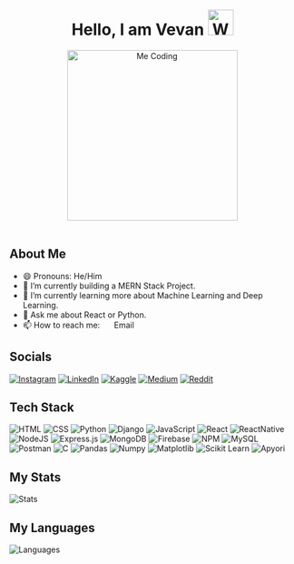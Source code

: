 <h1 align = "center" >Hello, I am Vevan <img src="https://raw.githubusercontent.com/nixin72/nixin72/master/wave.gif" 
         alt="Waving hand animated gif"
         height="45"
         width="45" /></h1>

<div align = "center">
<img src = "https://media.giphy.com/media/HzPtbOKyBoBFsK4hyc/giphy.gif?cid=790b7611qry0han9a3pmcp8idv4bjsgvn904z66rcn4ngxcg&ep=v1_gifs_search&rid=giphy.gif&ct=g" 
  alt = "Me Coding"
  width= "300"
  height = "300"
  />
  </div>

  <br/>

## About Me
* 😄 Pronouns: He/Him
* 🔭 I’m currently building a MERN Stack Project.
* 🌱 I’m currently learning more about Machine Learning and Deep Learning.
* 💬 Ask me about React or Python.
* 📫 How to reach me:
  <a href="mailto:vevanonarain@gmail.com"><img align="center" src="https://emojis.slackmojis.com/emojis/images/1450319444/38/gmail.png?1450319444" width="17" /></a> Email

## Socials
[![Instagram](https://img.shields.io/badge/Instagram-E4405F?style=for-the-badge&logo=instagram&logoColor=white)](https://www.instagram.com/vevan05/) 
[![LinkedIn](https://img.shields.io/badge/LinkedIn-0077B5?style=for-the-badge&logo=linkedin&logoColor=white)](https://www.linkedin.com/in/vevan-o-narain/)
[![Kaggle](https://img.shields.io/badge/Kaggle-20BEFF?style=for-the-badge&logo=Kaggle&logoColor=white)](https://www.kaggle.com/vevanonarain)
[![Medium](https://img.shields.io/badge/Medium-12100E?style=for-the-badge&logo=medium&logoColor=white)](https://medium.com/@vevanonarain)
[![Reddit](https://img.shields.io/badge/Reddit-FF4500?style=for-the-badge&logo=reddit&logoColor=white)](https://www.reddit.com/user/Vevan05/)

## Tech Stack
![HTML](https://img.shields.io/badge/HTML-239120?style=for-the-badge&logo=html5&logoColor=white)
![CSS](https://img.shields.io/badge/CSS-239120?&style=for-the-badge&logo=css3&logoColor=white)
![Python](https://img.shields.io/badge/python-3670A0?style=for-the-badge&logo=python&logoColor=ffdd54)
![Django](https://img.shields.io/badge/django-%23092E20.svg?style=for-the-badge&logo=django&logoColor=white) 
![JavaScript](https://img.shields.io/badge/javascript-%23323330.svg?style=for-the-badge&logo=javascript&logoColor=%23F7DF1E)
![React](https://img.shields.io/badge/react-%2320232a.svg?style=for-the-badge&logo=react&logoColor=%2361DAFB) 
![ReactNative](https://img.shields.io/badge/React_Native-20232A?style=for-the-badge&logo=react&logoColor=61DAFB)
![NodeJS](https://img.shields.io/badge/node.js-6DA55F?style=for-the-badge&logo=node.js&logoColor=white) 
![Express.js](https://img.shields.io/badge/express.js-%23404d59.svg?style=for-the-badge&logo=express&logoColor=%2361DAFB)
![MongoDB](https://img.shields.io/badge/MongoDB-%234ea94b.svg?style=for-the-badge&logo=mongodb&logoColor=white)
![Firebase](https://img.shields.io/badge/firebase-%23039BE5.svg?style=for-the-badge&logo=firebase)
![NPM](https://img.shields.io/badge/NPM-%23000000.svg?style=for-the-badge&logo=npm&logoColor=white)
![MySQL](https://img.shields.io/badge/mysql-%2300f.svg?style=for-the-badge&logo=mysql&logoColor=white)
![Postman](https://img.shields.io/badge/Postman-FF6C37?style=for-the-badge&logo=postman&logoColor=white)
![C](https://img.shields.io/badge/C-00599C?style=for-the-badge&logo=c&logoColor=white)
![Pandas](https://img.shields.io/badge/Pandas-150458?style=for-the-badge&logo=pandas&logoColor=white)
![Numpy](https://img.shields.io/badge/Numpy-777BB4?style=for-the-badge&logo=numpy&logoColor=white)
![Matplotlib](https://img.shields.io/badge/Matplotlib-11557C?style=for-the-badge&logo=matplotlib&logoColor=white)
![Scikit Learn](https://img.shields.io/badge/Scikit--learn-F7931E?style=for-the-badge&logo=scikit-learn&logoColor=white)
![Apyori](https://img.shields.io/badge/apyori-3776AB?style=for-the-badge&logo=python&logoColor=white)

## My Stats
![Stats](https://github-readme-stats.vercel.app/api?username=vevan05&theme=darcula&show_icons=true&hide_border=true&count_private=true)

## My Languages
![Languages](https://github-readme-stats.vercel.app/api/top-langs/?username=vevan05&theme=darcula&show_icons=true&hide_border=true&layout=compact)


